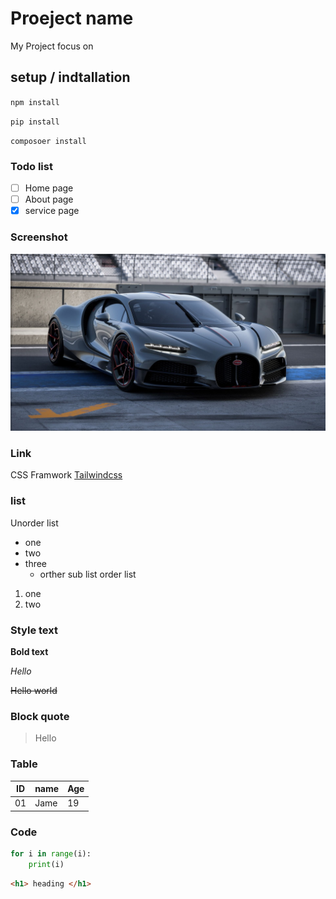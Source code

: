 # Proeject name
My Project focus on 
## setup / indtallation
`npm install`

`pip install`

`composoer install`

### Todo list

- [ ] Home page
- [ ] About page
- [X] service page

### Screenshot

![Bugatti](bugatti.png)

### Link
CSS Framwork [Tailwindcss](https://tailwindcss.com/)
### list
Unorder list
- one
- two
- three
    - orther sub list
order list
1. one 
2. two

### Style text
**Bold text**
 
*Hello*

~~Hello world~~

### Block quote
> Hello

### Table
|ID | name | Age |
|----|-----|----|
|01 | Jame |19|

### Code
```python
for i in range(i):
    print(i)
```
```html
<h1> heading </h1>
```